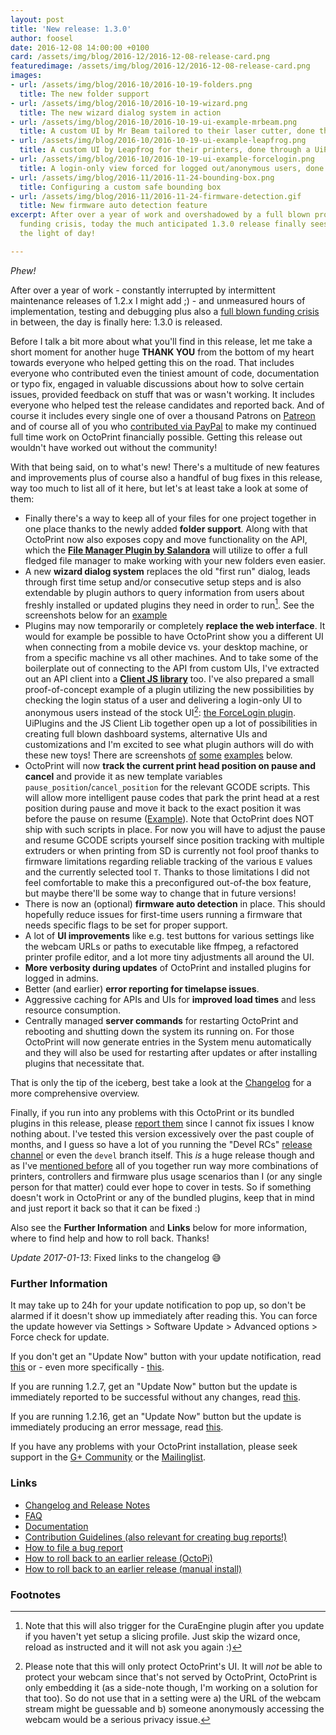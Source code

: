 ```yaml
---
layout: post
title: 'New release: 1.3.0'
author: foosel
date: 2016-12-08 14:00:00 +0100
card: /assets/img/blog/2016-12/2016-12-08-release-card.png
featuredimage: /assets/img/blog/2016-12/2016-12-08-release-card.png
images:
- url: /assets/img/blog/2016-10/2016-10-19-folders.png
  title: The new folder support
- url: /assets/img/blog/2016-10/2016-10-19-wizard.png
  title: The new wizard dialog system in action
- url: /assets/img/blog/2016-10/2016-10-19-ui-example-mrbeam.png
  title: A custom UI by Mr Beam tailored to their laser cutter, done through a UiPlugin
- url: /assets/img/blog/2016-10/2016-10-19-ui-example-leapfrog.png
  title: A custom UI by Leapfrog for their printers, done through a UiPlugin
- url: /assets/img/blog/2016-10/2016-10-19-ui-example-forcelogin.png
  title: A login-only view forced for logged out/anonymous users, done through a UiPlugin
- url: /assets/img/blog/2016-11/2016-11-24-bounding-box.png
  title: Configuring a custom safe bounding box
- url: /assets/img/blog/2016-11/2016-11-24-firmware-detection.gif
  title: New firmware auto detection feature
excerpt: After over a year of work and overshadowed by a full blown project
  funding crisis, today the much anticipated 1.3.0 release finally sees 
  the light of day!

---
```


*Phew!*

After over a year of work - constantly interrupted by intermittent
maintenance releases of 1.2.x I might add ;) - and unmeasured hours of implementation, testing and debugging
plus also a [full blown funding crisis](http://octoprint.org/blog/2016/05/25/state-of-octoprint/)
in between, the day is finally here: 1.3.0 is released. 

Before I talk a bit more about what you'll find in this release, let me take a short
moment for another huge **THANK YOU** from the bottom of my heart towards
everyone who helped getting this on the road. That includes everyone who
contributed even the tiniest amount of code, documentation or typo fix, engaged in valuable discussions
about how to solve certain issues, provided feedback on stuff that was
or wasn't working. It includes everyone who helped test the release
candidates and reported back. And of course it includes every single one of
over a thousand Patrons on [Patreon](https://patreon.com/foosel) and of course all of you who
[contributed via PayPal](https://paypal.me/foosel) to make my continued full time work
on OctoPrint financially possible. Getting this release out wouldn't have
worked out without the community!

With that being said, on to what's new! There's a multitude of new 
features and improvements plus of course also a handful of bug fixes in 
this release, way too much to list all of it here, but let's at least take 
a look at some of them:

  * Finally there's a way to keep all of your files for one project 
    together in one place thanks to the newly added **folder support**.
    Along with that OctoPrint now also exposes copy and move functionality
    on the API, which the **[File Manager Plugin by Salandora](https://github.com/Salandora/OctoPrint-FileManager)**
    will utilize to offer a full fledged file manager to make working with
    your new folders even easier.
  * A new **wizard dialog system** replaces the old "first run" dialog,
    leads through first time setup and/or consecutive setup steps and
    is also extendable by plugin authors to query information from users
    about freshly installed or updated plugins they need in order to
    run[^1]. See the screenshots below for an [example](#image-2)
  * Plugins may now temporarily or completely **replace the web interface**. 
    It would for example be possible to have OctoPrint
    show you a different UI when connecting from a mobile device vs.
    your desktop machine, or from a specific machine vs all other
    machines. And to take some of the boilerplate out of connecting
    to the API from custom UIs, I've extracted out an API client into
    a **[Client JS library](http://docs.octoprint.org/en/devel/jsclientlib/index.html)** too.
    I've also prepared a small proof-of-concept example of a plugin utilizing
    the new possibilities by checking the login status of a user and
    delivering a login-only UI to anonymous users instead of the stock
    UI[^2]: [the ForceLogin plugin](https://github.com/OctoPrint/OctoPrint-ForceLogin).
    UiPlugins and the JS Client Lib together open up a lot of possibilities 
    in creating full blown dashboard systems, alternative UIs and 
    customizations and I'm excited to see what plugin authors will do 
    with these new toys! There are screenshots 
    [of](#image-3) [some](#image-4) [examples](#image-5) below.
  * OctoPrint will now **track the current print head position on pause and 
    cancel** and provide it as new template variables 
    ``pause_position``/``cancel_position`` for the relevant GCODE scripts. 
    This will allow more intelligent pause codes that park the print head 
    at a rest position during pause and move it back to the exact position 
    it was before the pause on resume 
    ([Example](https://gist.github.com/foosel/1c09e269b1c0bb7a471c20eef50c8d3e)). 
    Note that OctoPrint does NOT ship with such scripts in place. For now
    you will have to adjust the pause and resume GCODE scripts yourself since position 
    tracking with multiple extruders or when printing from SD is currently 
    not fool proof thanks to firmware limitations regarding reliable 
    tracking of the various ``E`` values and the currently selected 
    tool ``T``. Thanks to those limitations I did not feel comfortable
    to make this a preconfigured out-of-the box feature, but maybe there'll
    be some way to change that in future versions!
  * There is now an (optional) **firmware auto detection** in place. This 
    should hopefully reduce issues for first-time users running
    a firmware that needs specific flags to be set for proper
    support.
  * A lot of **UI improvements** like e.g. test buttons for various settings
    like the webcam URLs or paths to executable like ffmpeg, a refactored
    printer profile editor, and a lot more tiny adjustments all around the
    UI.
  * **More verbosity during updates** of OctoPrint and installed plugins
    for logged in admins.
  * Better (and earlier) **error reporting for timelapse issues**.
  * Aggressive caching for APIs and UIs for **improved load times** and
    less resource consumption.
  * Centrally managed **server commands** for restarting OctoPrint and
    rebooting and shutting down the system its running on. For those
    OctoPrint will now generate entries in the System menu automatically
    and they will also be used for restarting after updates or after
    installing plugins that necessitate that.

That is only the tip of the iceberg, best take a look at the 
[Changelog](https://github.com/foosel/OctoPrint/releases/tag/1.3.0)
for a more comprehensive overview.

Finally, if you run into any problems with this OctoPrint or its bundled
plugins in this release, please [report them](https://github.com/foosel/OctoPrint/blob/master/CONTRIBUTING.md#how-to-file-a-bug-report)
since I cannot fix issues I know nothing about. I've tested this version excessively
over the past couple of months, and I guess so have a lot of you running the 
"Devel RCs" [release channel](https://github.com/foosel/OctoPrint/wiki/Using-Release-Channels) 
or even the ``devel`` branch itself. This *is* a huge release though and as I've 
[mentioned before](http://octoprint.org/blog/2016/07/30/new-release-1.2.15/)
all of you together run way more combinations of printers, controllers
and firmware plus usage scenarios than I (or any single person for that
matter) could ever hope to cover in tests. So if something doesn't work
in OctoPrint or any of the bundled plugins, keep that in mind and just 
report it back so that it can be fixed :)

Also see the **Further Information** and **Links** below for more information, 
where to find help and how to roll back. Thanks!

*Update 2017-01-13*: Fixed links to the changelog 😅

### Further Information

It may take up to 24h for your update notification to pop up, so don't 
be alarmed if it doesn't show up immediately after reading this. You
can force the update however via Settings > Software Update > 
Advanced options > Force check for update.

If you don't get an "Update Now" button with your update notification, 
read [this](https://github.com/foosel/OctoPrint/wiki/Plugin:-Software-Update#making-octoprint-updateable-on-existing-installations)
or - even more specifically - [this](https://github.com/foosel/OctoPrint/wiki/Plugin:-Software-Update#octoprint--125).

If you are running 1.2.7, get an "Update Now" button but the update is immediately 
reported to be successful without any changes, read 
[this](https://github.com/foosel/OctoPrint/wiki/FAQ#im-running-127-i-tried-to-update-to-a-newer-version-via-the-software-update-plugin-but-im-still-on-127-after-restart).

If you are running 1.2.16, get an "Update Now" button but the update is immediately
producing an error message, read [this](https://github.com/foosel/OctoPrint/wiki/FAQ#im-running-1216-i-tried-to-update-to-a-newer-version-via-the-software-update-plugin-but-i-get-an-error).

If you have any problems with your OctoPrint installation, please seek 
support in the [G+ Community](https://plus.google.com/communities/102771308349328485741)
or the [Mailinglist](https://groups.google.com/group/octoprint). 

### Links

  * [Changelog and Release Notes](https://github.com/foosel/OctoPrint/releases/tag/1.3.0)
  * [FAQ](https://github.com/foosel/OctoPrint/wiki/FAQ)
  * [Documentation](http://docs.octoprint.org/)
  * [Contribution Guidelines (also relevant for creating bug reports!)](https://github.com/foosel/OctoPrint/blob/master/CONTRIBUTING.md)
  * [How to file a bug report](https://github.com/foosel/OctoPrint/blob/master/CONTRIBUTING.md#how-to-file-a-bug-report)
  * [How to roll back to an earlier release (OctoPi)](https://github.com/foosel/OctoPrint/wiki/FAQ#how-can-i-revert-to-an-older-version-of-the-octoprint-installation-on-my-octopi-image)
  * [How to roll back to an earlier release (manual install)](https://github.com/foosel/OctoPrint/wiki/FAQ#how-can-i-roll-back-to-an-earlier-version-after-an-update)

### Footnotes

  [^1]: Note that this will also trigger for the CuraEngine plugin 
        after you update if you haven't yet setup a slicing profile. 
        Just skip the wizard once, reload as instructed and it will not 
        ask you again :)

  [^2]: Please note that this will only protect OctoPrint's UI. It will
        *not* be able to protect your webcam since that's not served by
        OctoPrint, OctoPrint is only embedding it (as a side-note though, 
        I'm working on a solution for that too). So do not use that in a
        setting were a) the URL of the webcam stream might be guessable and
        b) someone anonymously accessing the webcam would be a serious
        privacy issue.
